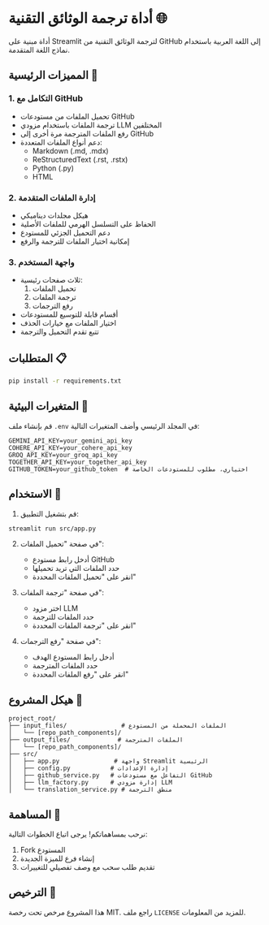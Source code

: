 # أداة ترجمة الوثائق التقنية 🌐

أداة مبنية على Streamlit لترجمة الوثائق التقنية من GitHub إلى اللغة العربية باستخدام نماذج اللغة المتقدمة.

## المميزات الرئيسية 🚀

### 1. التكامل مع GitHub
- تحميل الملفات من مستودعات GitHub
- ترجمة الملفات باستخدام مزودي LLM المختلفين
- رفع الملفات المترجمة مرة أخرى إلى GitHub
- دعم أنواع الملفات المتعددة:
  * Markdown (.md, .mdx)
  * ReStructuredText (.rst, .rstx)
  * Python (.py)
  * HTML

### 2. إدارة الملفات المتقدمة
- هيكل مجلدات ديناميكي
- الحفاظ على التسلسل الهرمي للملفات الأصلية
- دعم التحميل الجزئي للمستودع
- إمكانية اختيار الملفات للترجمة والرفع

### 3. واجهة المستخدم
- ثلاث صفحات رئيسية:
  1. تحميل الملفات
  2. ترجمة الملفات
  3. رفع الترجمات
- أقسام قابلة للتوسيع للمستودعات
- اختيار الملفات مع خيارات الحذف
- تتبع تقدم التحميل والترجمة

## المتطلبات 📋

```bash
pip install -r requirements.txt
```

## المتغيرات البيئية 🔑

قم بإنشاء ملف `.env` في المجلد الرئيسي وأضف المتغيرات التالية:

```env
GEMINI_API_KEY=your_gemini_api_key
COHERE_API_KEY=your_cohere_api_key
GROQ_API_KEY=your_groq_api_key
TOGETHER_API_KEY=your_together_api_key
GITHUB_TOKEN=your_github_token  # اختياري، مطلوب للمستودعات الخاصة
```

## الاستخدام 🚀

1. قم بتشغيل التطبيق:
```bash
streamlit run src/app.py
```

2. في صفحة "تحميل الملفات":
   - أدخل رابط مستودع GitHub
   - حدد الملفات التي تريد تحميلها
   - انقر على "تحميل الملفات المحددة"

3. في صفحة "ترجمة الملفات":
   - اختر مزود LLM
   - حدد الملفات للترجمة
   - انقر على "ترجمة الملفات المحددة"

4. في صفحة "رفع الترجمات":
   - أدخل رابط المستودع الهدف
   - حدد الملفات المترجمة
   - انقر على "رفع الملفات المحددة"

## هيكل المشروع 📁

```
project_root/
├── input_files/               # الملفات المحملة من المستودع
│   └── [repo_path_components]/
├── output_files/             # الملفات المترجمة
│   └── [repo_path_components]/
├── src/
│   ├── app.py               # واجهة Streamlit الرئيسية
│   ├── config.py           # إدارة الإعدادات
│   ├── github_service.py   # التفاعل مع مستودعات GitHub
│   ├── llm_factory.py      # إدارة مزودي LLM
│   └── translation_service.py # منطق الترجمة
```

## المساهمة 🤝

نرحب بمساهماتكم! يرجى اتباع الخطوات التالية:

1. Fork المستودع
2. إنشاء فرع للميزة الجديدة
3. تقديم طلب سحب مع وصف تفصيلي للتغييرات

## الترخيص 📄

هذا المشروع مرخص تحت رخصة MIT. راجع ملف `LICENSE` للمزيد من المعلومات.
